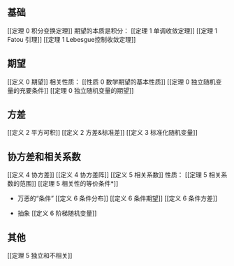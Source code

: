 ## 基础
[[定理 0 积分变换定理]]
期望的本质是积分：
[[定理 1 单调收敛定理]]
[[定理 1 Fatou 引理]]
[[定理 1 Lebesgue控制收敛定理]]

## 期望
[[定义 0 期望]]
相关性质：
[[性质 0 数学期望的基本性质]]
[[定理 0 独立随机变量的充要条件]]
[[定理 0 独立随机变量的期望]]

## 方差
[[定义 2 平方可积]]
[[定义 2 方差&标准差]]
[[定义 3 标准化随机变量]]

## 协方差和相关系数
[[定义 4 协方差]]
[[定义 4 协方差阵]]
[[定义 5 相关系数]]
性质：
[[定理 5 相关系数的范围]]
[[定理 5 相关性的等价条件*]]

* 万恶的“条件”
[[定义 6 条件分布]]
[[定义 6 条件期望]]
[[定义 6 条件方差]]

* 抽象
[[定义 6 阶梯随机变量]]

## 其他
[[定理 5 独立和不相关]]